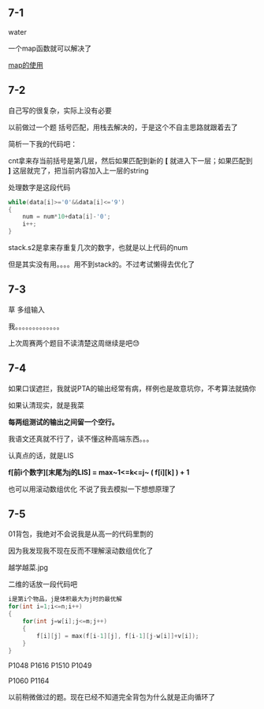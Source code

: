 ## 7-1

water

一个map函数就可以解决了

[map的使用](https://blog.csdn.net/qq_41700151/article/details/81231688)

## 7-2

自己写的很复杂，实际上没有必要

以前做过一个题 括号匹配，用栈去解决的，于是这个不自主思路就跟着去了

简析一下我的代码吧：

cnt拿来存当前括号是第几层，然后如果匹配到新的  **[**  就进入下一层；如果匹配到 **]** 这层就完了，把当前内容加入上一层的string

处理数字是这段代码
```cpp
while(data[i]>='0'&&data[i]<='9')
{
    num = num*10+data[i]-'0';
    i++;
}
```

stack.s2是拿来存重复几次的数字，也就是以上代码的num

但是其实没有用。。。。用不到stack的。不过考试懒得去优化了

## 7-3

草 多组输入

我。。。。。。。。。。。。。

上次周赛两个题目不读清楚这周继续是吧😓

## 7-4

如果口误遮拦，我就说PTA的输出经常有病，样例也是故意坑你，不考算法就搞你

如果认清现实，就是我菜

**每两组测试的输出之间留一个空行。**

我语文还真就不行了，读不懂这种高端东西。。。

认真点的话，就是LIS

**f\[前i个数字][末尾为j的LIS] = max~1<=k<=j~ ( f\[i][k] ) + 1**

也可以用滚动数组优化 不说了我去模拟一下想想原理了

## 7-5

01背包，我绝对不会说我是从高一的代码里剽的

因为我发现我不现在反而不理解滚动数组优化了

越学越菜.jpg

二维的话放一段代码吧

```cpp
i是第i个物品，j是体积最大为j时的最优解
for(int i=1;i<=n;i++)
{
    for(int j=w[i];j<=m;j++)
    {
        f[i][j] = max(f[i-1][j], f[i-1][j-w[i]]+v[i]);
    }
}
```

P1048
P1616
P1510
P1049

P1060
P1164

以前稍微做过的题。现在已经不知道完全背包为什么就是正向循环了

